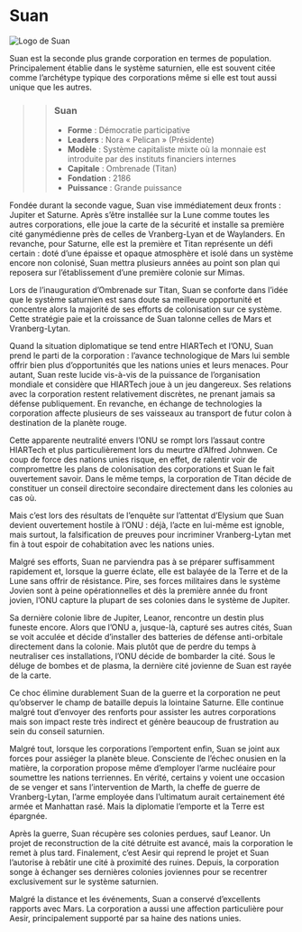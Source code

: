 # Suan

![Logo de Suan](Suan.png)

Suan est la seconde plus grande corporation en termes de population. Principalement établie dans le système saturnien, elle est souvent citée comme l’archétype typique des corporations même si elle est tout aussi unique que les autres.

>> ### Suan
>>
>> * **Forme** : Démocratie participative
>> * **Leaders** : Nora « Pelican » (Présidente)
>> * **Modèle** : Système capitaliste mixte où la monnaie est introduite par des instituts financiers internes
>> * **Capitale** : Ombrenade (Titan)
>> * **Fondation** : 2186
>> * **Puissance** : Grande puissance

Fondée durant la seconde vague, Suan vise immédiatement deux fronts : Jupiter et Saturne. Après s’être installée sur la Lune comme toutes les autres corporations, elle joue la carte de la sécurité et installe sa première cité ganymédienne près de celles de Vranberg-Lyan et de Waylanders. En revanche, pour Saturne, elle est la première et Titan représente un défi certain : doté d’une épaisse et opaque atmosphère et isolé dans un système encore non colonisé, Suan mettra plusieurs années au point son plan qui reposera sur l’établissement d’une première colonie sur Mimas.

Lors de l’inauguration d’Ombrenade sur Titan, Suan se conforte dans l’idée que le système saturnien est sans doute sa meilleure opportunité et concentre alors la majorité de ses efforts de colonisation sur ce système. Cette stratégie paie et la croissance de Suan talonne celles de Mars et Vranberg-Lytan.

Quand la situation diplomatique se tend entre HIARTech et l’ONU, Suan prend le parti de la corporation : l’avance technologique de Mars lui semble offrir bien plus d’opportunités que les nations unies et leurs menaces. Pour autant, Suan reste lucide vis-à-vis de la puissance de l’organisation mondiale et considère que HIARTech joue à un jeu dangereux. Ses relations avec la corporation restent relativement discrètes, ne prenant jamais sa défense publiquement. En revanche, en échange de technologies la corporation affecte plusieurs de ses vaisseaux au transport de futur colon à destination de la planète rouge.

Cette apparente neutralité envers l’ONU se rompt lors l’assaut contre HIARTech et plus particulièrement lors du meurtre d’Alfred Johnwen. Ce coup de force des nations unies risque, en effet, de ralentir voir de compromettre les plans de colonisation des corporations et Suan le fait ouvertement savoir. Dans le même temps, la corporation de Titan décide de constituer un conseil directoire secondaire directement dans les colonies au cas où.

Mais c’est lors des résultats de l’enquête sur l’attentat d’Elysium que Suan devient ouvertement hostile à l’ONU : déjà, l’acte en lui-même est ignoble, mais surtout, la falsification de preuves pour incriminer Vranberg-Lytan met fin à tout espoir de cohabitation avec les nations unies.

Malgré ses efforts, Suan ne parviendra pas à se préparer suffisamment rapidement et, lorsque la guerre éclate, elle est balayée de la Terre et de la Lune sans offrir de résistance. Pire, ses forces militaires dans le système Jovien sont à peine opérationnelles et dès la première année du front jovien, l’ONU capture la plupart de ses colonies dans le système de Jupiter.

Sa dernière colonie libre de Jupiter, Leanor, rencontre un destin plus funeste encore. Alors que l’ONU a, jusque-là, capturé ses autres cités, Suan se voit acculée et décide d’installer des batteries de défense anti-orbitale directement dans la colonie. Mais plutôt que de perdre du temps à neutraliser ces installations, l’ONU décide de bombarder la cité. Sous le déluge de bombes et de plasma, la dernière cité jovienne de Suan est rayée de la carte.

Ce choc élimine durablement Suan de la guerre et la corporation ne peut qu’observer le champ de bataille depuis la lointaine Saturne. Elle continue malgré tout d’envoyer des renforts pour assister les autres corporations mais son impact reste très indirect et génère beaucoup de frustration au sein du conseil saturnien.

Malgré tout, lorsque les corporations l’emportent enfin, Suan se joint aux forces pour assiéger la planète bleue. Consciente de l’échec onusien en la matière, la corporation propose même d’employer l’arme nucléaire pour soumettre les nations terriennes. En vérité, certains y voient une occasion de se venger et sans l’intervention de Marth, la cheffe de guerre de Vranberg-Lytan, l’arme employée dans l’ultimatum aurait certainement été armée et Manhattan rasé. Mais la diplomatie l’emporte et la Terre est épargnée.

Après la guerre, Suan récupère ses colonies perdues, sauf Leanor. Un projet de reconstruction de la cité détruite est avancé, mais la corporation le remet à plus tard. Finalement, c’est Aesir qui reprend le projet et Suan l’autorise à rebâtir une cité à proximité des ruines. Depuis, la corporation songe à échanger ses dernières colonies joviennes pour se recentrer exclusivement sur le système saturnien.

Malgré la distance et les événements, Suan a conservé d’excellents rapports avec Mars. La corporation a aussi une affection particulière pour Aesir, principalement supporté par sa haine des nations unies.
